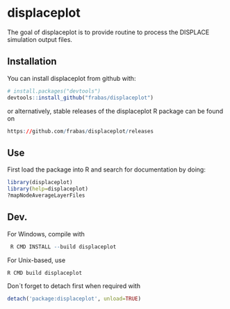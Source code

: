 

displaceplot
=======

The goal of displaceplot is to provide routine to process the DISPLACE simulation output files.

Installation
------------

You can install displaceplot from github with:

``` r
# install.packages("devtools")
devtools::install_github("frabas/displaceplot")
```

or alternatively, stable releases of the displaceplot R package can be found on 
``` r
https://github.com/frabas/displaceplot/releases
```

Use
------------
First load the package into R and search for documentation by doing:
``` r
library(displaceplot)
library(help=displaceplot)
?mapNodeAverageLayerFiles
```

Dev.
------------
For Windows, compile with
``` r
 R CMD INSTALL --build displaceplot
```
For Unix-based, use
``` r
R CMD build displaceplot
```
Don´t forget to detach first when required with
``` r
detach('package:displaceplot', unload=TRUE)
```

